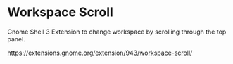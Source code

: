 Workspace Scroll
===
Gnome Shell 3 Extension to change workspace by scrolling through the top panel.

https://extensions.gnome.org/extension/943/workspace-scroll/
